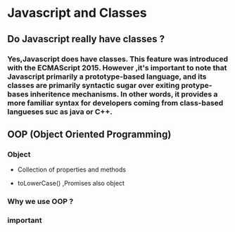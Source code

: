 # Javascript and Classes

## Do Javascript really have classes ?

### Yes,Javascript does have classes. This feature was introduced with the ECMAScript 2015. However ,it's important to note that Javascript primarily a prototype-based language, and its classes are primarily syntactic sugar over exiting protype-bases inheritence mechanisms. In other words, it provides a more familiar syntax for developers coming from class-based langueses suc as java or C++.

## OOP (Object Oriented Programming)

### Object 
- Collection of properties and methods

- toLowerCase() ,Promises also object

### Why we use OOP ?

### important


